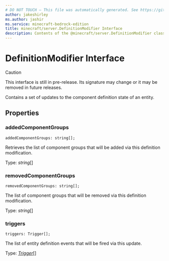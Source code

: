```yaml
---
# DO NOT TOUCH — This file was automatically generated. See https://github.com/mojang/minecraftapidocsgenerator to modify descriptions, examples, etc.
author: jakeshirley
ms.author: jashir
ms.service: minecraft-bedrock-edition
title: minecraft/server.DefinitionModifier Interface
description: Contents of the @minecraft/server.DefinitionModifier class.
---
```

# DefinitionModifier Interface

> [!CAUTION]
> This interface is still in pre-release.  Its signature may change or it may be removed in future releases.

Contains a set of updates to the component definition state of an entity.

## Properties

### **addedComponentGroups**
`addedComponentGroups: string[];`

Retrieves the list of component groups that will be added via this definition modification.

Type: *string*[]

### **removedComponentGroups**
`removedComponentGroups: string[];`

The list of component groups that will be removed via this definition modification.

Type: *string*[]

### **triggers**
`triggers: Trigger[];`

The list of entity definition events that will be fired via this update.

Type: [*Trigger*](Trigger.md)[]
